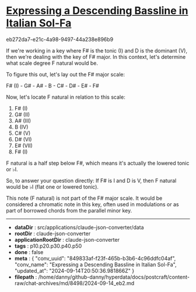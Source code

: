 # [Expressing a Descending Bassline in Italian Sol-Fa](https://claude.ai/chat/849833af-f23f-465b-b3b6-4c96ddfc04af)

eb272da7-e21c-4a98-9497-44a238e896b9

 If we're working in a key where F# is the tonic (I) and D is the dominant (V), then we're dealing with the key of F# major. In this context, let's determine what scale degree F natural would be.

To figure this out, let's lay out the F# major scale:

F# (I) - G# - A# - B - C# - D# - E# - F# 

Now, let's locate F natural in relation to this scale:

1. F# (I)
2. G# (II)
3. A# (III)
4. B (IV)
5. C# (V)
6. D# (VI)
7. E# (VII)
8. F# (I)

F natural is a half step below F#, which means it's actually the lowered tonic or ♭I.

So, to answer your question directly: If F# is I and D is V, then F natural would be ♭I (flat one or lowered tonic).

This note (F natural) is not part of the F# major scale. It would be considered a chromatic note in this key, often used in modulations or as part of borrowed chords from the parallel minor key.

---

* **dataDir** : src/applications/claude-json-converter/data
* **rootDir** : claude-json-converter
* **applicationRootDir** : claude-json-converter
* **tags** : p10.p20.p30.p40.p50
* **done** : false
* **meta** : {
  "conv_uuid": "849833af-f23f-465b-b3b6-4c96ddfc04af",
  "conv_name": "Expressing a Descending Bassline in Italian Sol-Fa",
  "updated_at": "2024-09-14T20:50:36.981866Z"
}
* **filepath** : /home/danny/github-danny/hyperdata/docs/postcraft/content-raw/chat-archives/md/8498/2024-09-14_eb2.md